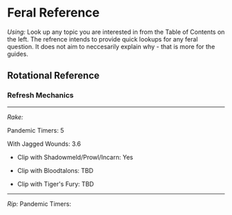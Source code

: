 # Feral Reference
_Using:_ Look up any topic you are interested in from the Table of Contents on the left. The refrence intends to provide quick lookups for any feral question. It does not aim to neccesarily explain why - that is more for the guides.

## Rotational Reference
### Refresh Mechanics

----
*Rake:* 

Pandemic Timers: 5

 With Jagged Wounds: 3.6

* Clip with Shadowmeld/Prowl/Incarn: Yes

* Clip with Bloodtalons: TBD

* Clip with Tiger's Fury: TBD

------
*Rip:*
Pandemic Timers: 
